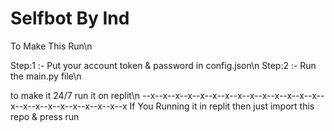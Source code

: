 # Selfbot By Ind
To Make This Run\n

Step:1 :- Put your account token & password in config.json\n
Step:2 :- Run the main.py file\n

to make it 24/7 run it on replit\n
--x--x--x--x--x--x--x--x--x--x--x--x--x--x--x--x--x--x--x--x--x--x--x--x
If You Running it in replit then just import this repo & press run
